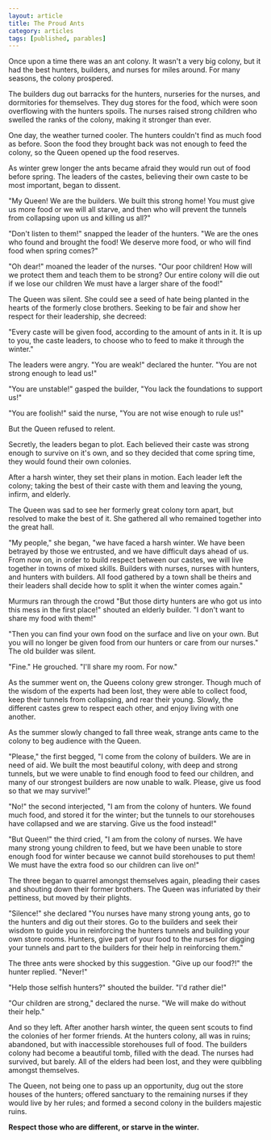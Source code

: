 ```yaml
---
layout: article
title: The Proud Ants
category: articles
tags: [published, parables]
---
```


Once upon a time there was an ant colony. It wasn't a very big colony, but it
had the best hunters, builders, and nurses for miles around. For many seasons,
the colony prospered.

The builders dug out barracks for the hunters, nurseries for the nurses, and
dormitories for themselves. They dug stores for the food, which were soon
overflowing with the hunters spoils. The nurses raised strong children who
swelled the ranks of the colony, making it stronger than ever.

One day, the weather turned cooler. The hunters couldn't find as much food as
before. Soon the food they brought back was not enough to feed the colony, so
the Queen opened up the food reserves. 

As winter grew longer the ants became afraid they would run out of food before
spring. The leaders of the castes, believing their own caste to be most
important, began to dissent.

"My Queen! We are the builders. We built this strong home! You must give us more
food or we will all starve, and then who will prevent the tunnels from
collapsing upon us and killing us all?"

"Don't listen to them!" snapped the leader of the hunters. "We are the ones who
found and brought the food! We deserve more food, or who will find food
when spring comes?"

"Oh dear!" moaned the leader of the nurses. "Our poor children! How will we
protect them and teach them to be strong? Our entire colony will die out if we
lose our children We must have a larger share of the food!"

The Queen was silent. She could see a seed of hate being planted in the hearts
of the formerly close brothers. Seeking to be fair and show her respect for
their leadership, she decreed:

"Every caste will be given food, according to the amount of ants in it. It is up
to you, the caste leaders, to choose who to feed to make it through the winter."

The leaders were angry. "You are weak!" declared the hunter. "You are not strong
enough to lead us!"

"You are unstable!" gasped the builder, "You lack the foundations to support us!"

"You are foolish!" said the nurse, "You are not wise enough to rule us!"

But the Queen refused to relent.

Secretly, the leaders began to plot. Each believed their caste was strong enough
to survive on it's own, and so they decided that come spring time, they would
found their own colonies.

After a harsh winter, they set their plans in motion. Each leader left the
colony; taking the best of their caste with them and leaving the young, infirm,
and elderly.

The Queen was sad to see her formerly great colony torn apart, but resolved to
make the best of it. She gathered all who remained together into the great hall.

"My people," she began, "we have faced a harsh winter. We have been betrayed by
those we entrusted, and we have difficult days ahead of us. From now on, in
order to build respect between our castes, we will live together in towns of
mixed skills. Builders with nurses, nurses with hunters, and hunters with
builders. All food gathered by a town shall be theirs and their leaders shall
decide how to split it when the winter comes again."

Murmurs ran through the crowd "But those dirty hunters are who got us into this
mess in the first place!" shouted an elderly builder. "I don't want to share my
food with them!"

"Then you can find your own food on the surface and live on your own. But you
will no longer be given food from our hunters or care from our nurses." The old
builder was silent.

"Fine." He grouched. "I'll share my room. For now."

As the summer went on, the Queens colony grew stronger. Though much of the
wisdom of the experts had been lost, they were able to collect food, keep their
tunnels from collapsing, and rear their young. Slowly, the different castes grew
to respect each other, and enjoy living with one another.

As the summer slowly changed to fall three weak, strange ants came to the
colony to beg audience with the Queen.

"Please," the first begged, "I come from the colony of builders. We are in need
of aid. We built the most beautiful colony, with deep and strong tunnels, but we
were unable to find enough food to feed our children, and many of our strongest
builders are now unable to walk. Please, give us food so that we may survive!"

"No!" the second interjected, "I am from the colony of hunters. We found much
food, and stored it for the winter; but the tunnels to our storehouses have
collapsed and we are starving. Give us the food instead!"

"But Queen!" the third cried, "I am from the colony of nurses. We have many
strong young children to feed, but we have been unable to store enough food for
winter because we cannot build storehouses to put them! We must have the extra
food so our children can live on!"

The three began to quarrel amongst themselves again, pleading their cases and
shouting down their former brothers. The Queen was infuriated by their
pettiness, but moved by their plights.

"Silence!" she declared "You nurses have many strong young ants, go to the
hunters and dig out their stores. Go to the builders and seek their wisdom to
guide you in reinforcing the hunters tunnels and building your own store rooms.
Hunters, give part of your food to the nurses for digging your tunnels and part
to the builders for their help in reinforcing them."

The three ants were shocked by this suggestion. "Give up our food?!" the hunter
replied. "Never!" 

"Help those selfish hunters?" shouted the builder. "I'd rather die!"

"Our children are strong," declared the nurse. "We will make do without their help."

And so they left. After another harsh winter, the queen sent scouts to find the
colonies of her former friends. At the hunters colony, all was in ruins;
abandoned, but with inaccessible storehouses full of food. The builders colony
had become a beautiful tomb, filled with the dead. The nurses had survived, but
barely. All of the elders had been lost, and they were quibbling amongst
themselves.

The Queen, not being one to pass up an opportunity, dug out the store houses of
the hunters; offered sanctuary to the remaining nurses if they would live by her
rules; and formed a second colony in the builders majestic ruins.

**Respect those who are different, or starve in the winter.**
